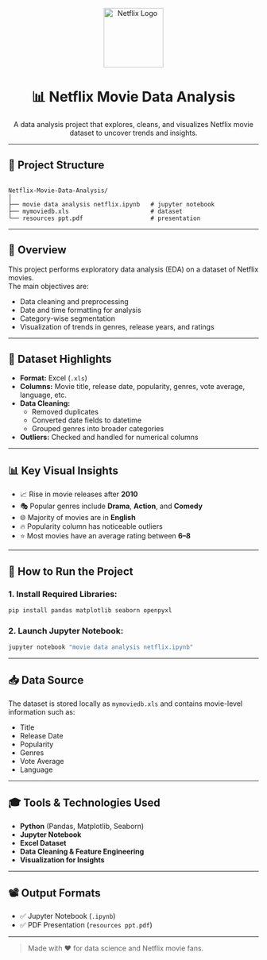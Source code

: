 
<p align="center">
  <img src="https://upload.wikimedia.org/wikipedia/commons/0/08/Netflix_2015_logo.svg" alt="Netflix Logo" height="120">
</p>

<h1 align="center">📊 Netflix Movie Data Analysis</h1>

<p align="center">
  A data analysis project that explores, cleans, and visualizes Netflix movie dataset to uncover trends and insights.
</p>

---

## 📂 Project Structure

```

Netflix-Movie-Data-Analysis/
│
├── movie data analysis netflix.ipynb   # jupyter notebook
├── mymoviedb.xls                       # dataset
└── resources ppt.pdf                   # presentation

````

---

## 🧠 Overview

This project performs exploratory data analysis (EDA) on a dataset of Netflix movies.  
The main objectives are:

- Data cleaning and preprocessing
- Date and time formatting for analysis
- Category-wise segmentation
- Visualization of trends in genres, release years, and ratings

---

## 📌 Dataset Highlights

- **Format:** Excel (`.xls`)
- **Columns:** Movie title, release date, popularity, genres, vote average, language, etc.
- **Data Cleaning:**  
  - Removed duplicates  
  - Converted date fields to datetime  
  - Grouped genres into broader categories
- **Outliers:** Checked and handled for numerical columns

---

## 📊 Key Visual Insights

- 📈 Rise in movie releases after **2010**
- 🎭 Popular genres include **Drama**, **Action**, and **Comedy**
- 🌐 Majority of movies are in **English**
- 🔥 Popularity column has noticeable outliers
- ⭐ Most movies have an average rating between **6–8**

---

## 🚀 How to Run the Project

### 1. Install Required Libraries:
```bash
pip install pandas matplotlib seaborn openpyxl
````

### 2. Launch Jupyter Notebook:

```bash
jupyter notebook "movie data analysis netflix.ipynb"
```

---

## 📥 Data Source

The dataset is stored locally as `mymoviedb.xls` and contains movie-level information such as:

* Title
* Release Date
* Popularity
* Genres
* Vote Average
* Language

---

## 🎓 Tools & Technologies Used

* **Python** (Pandas, Matplotlib, Seaborn)
* **Jupyter Notebook**
* **Excel Dataset**
* **Data Cleaning & Feature Engineering**
* **Visualization for Insights**

---

## 📽️ Output Formats

* ✅ Jupyter Notebook (`.ipynb`)
* ✅ PDF Presentation (`resources ppt.pdf`)

---

> Made with ❤️ for data science and Netflix movie fans.

````
